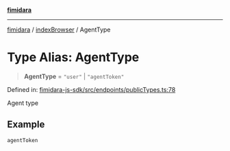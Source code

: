 [**fimidara**](../../README.md)

***

[fimidara](../../modules.md) / [indexBrowser](../README.md) / AgentType

# Type Alias: AgentType

> **AgentType** = `"user"` \| `"agentToken"`

Defined in: [fimidara-js-sdk/src/endpoints/publicTypes.ts:78](https://github.com/softkave/fimidara/blob/feac071900ab8644442d355e5cb5db9df2f34600/fimidara-js-sdk/src/endpoints/publicTypes.ts#L78)

Agent type

## Example

```
agentToken
```
